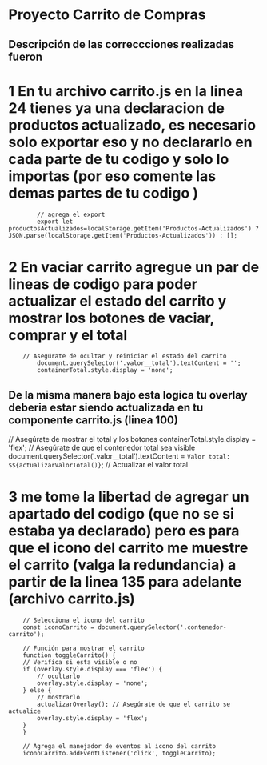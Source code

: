 # Proyecto Carrito de Compras

## Descripción de las correccciones realizadas fueron

# 1 En tu archivo carrito.js en la linea 24 tienes ya una declaracion de productos actualizado, es necesario solo exportar eso y no declararlo en cada parte de tu codigo y solo lo importas (por eso comente las demas partes de tu codigo )

            // agrega el export 
            export let productosActualizados=localStorage.getItem('Productos-Actualizados') ? JSON.parse(localStorage.getItem('Productos-Actualizados')) : []; 

# 2 En vaciar carrito agregue un par de lineas de codigo para poder actualizar el estado del carrito y mostrar los botones de vaciar, comprar y el total

        // Asegúrate de ocultar y reiniciar el estado del carrito
            document.querySelector('.valor__total').textContent = '';
            containerTotal.style.display = 'none';

## De la misma manera bajo esta logica tu overlay deberia estar siendo actualizada en tu componente carrito.js (linea 100)

// Asegúrate de mostrar el total y los botones
     containerTotal.style.display = 'flex'; // Asegúrate de que el contenedor total sea visible
     document.querySelector('.valor__total').textContent = `Valor total: $${actualizarValorTotal()}`; // Actualizar el valor total

# 3 me tome la libertad de agregar un apartado del codigo (que no se si estaba ya declarado) pero es para que el icono del carrito me muestre el carrito (valga la redundancia) a partir de la linea 135 para adelante (archivo carrito.js)

        // Selecciona el icono del carrito
        const iconoCarrito = document.querySelector('.contenedor-carrito');

        // Función para mostrar el carrito
        function toggleCarrito() {
        // Verifica si esta visible o no
        if (overlay.style.display === 'flex') {
            // ocultarlo
            overlay.style.display = 'none';
        } else {
            // mostrarlo
            actualizarOverlay(); // Asegúrate de que el carrito se actualice
            overlay.style.display = 'flex';
        }
        }

        // Agrega el manejador de eventos al icono del carrito
        iconoCarrito.addEventListener('click', toggleCarrito);
